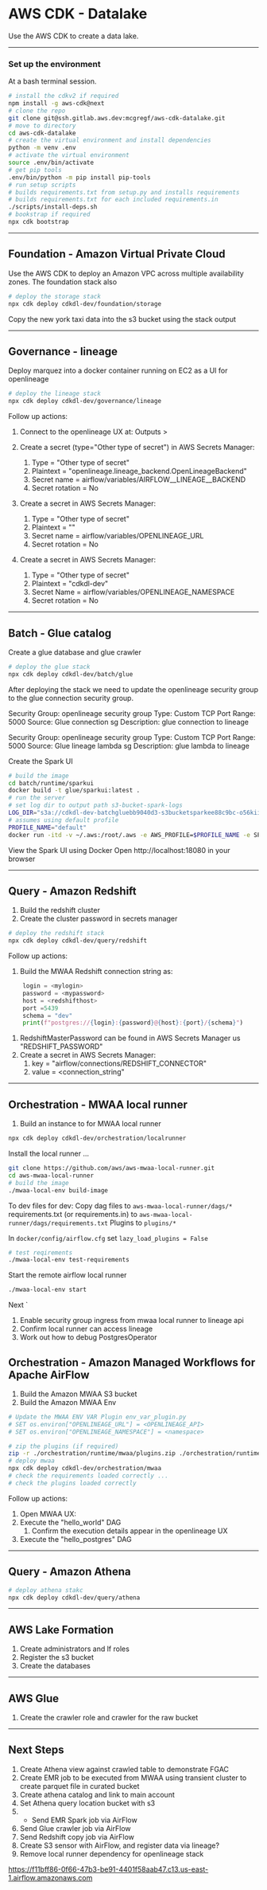 # AWS CDK - Datalake
 
Use the AWS CDK to create a data lake.

-----
### Set up the environment

At a bash terminal session.

```bash
# install the cdkv2 if required
npm install -g aws-cdk@next
# clone the repo
git clone git@ssh.gitlab.aws.dev:mcgregf/aws-cdk-datalake.git
# move to directory
cd aws-cdk-datalake
# create the virtual environment and install dependencies
python -m venv .env
# activate the virtual environment
source .env/bin/activate
# get pip tools
.env/bin/python -m pip install pip-tools
# run setup scripts
# builds requirements.txt from setup.py and installs requirements
# builds requirements.txt for each included requirements.in
./scripts/install-deps.sh
# bookstrap if required
npx cdk bootstrap
```
-----

## Foundation - Amazon Virtual Private Cloud

Use the AWS CDK to deploy an Amazon VPC across multiple availability zones.
The foundation stack also 

```bash
# deploy the storage stack
npx cdk deploy cdkdl-dev/foundation/storage
```

Copy the new york taxi data into the s3 bucket using the stack output <nytaxicopy> 

-----

## Governance - lineage

Deploy marquez into a docker container running on EC2 as a UI for openlineage

```bash
# deploy the lineage stack
npx cdk deploy cdkdl-dev/governance/lineage
```

Follow up actions:
1. Connect to the openlineage UX at: Outputs > <LineageUI>
2. Create a secret (type="Other type of secret") in AWS Secrets Manager:
   1. Type = "Other type of secret"
   2. Plaintext = "openlineage.lineage_backend.OpenLineageBackend"
   2. Secret name = airflow/variables/AIRFLOW__LINEAGE__BACKEND
   4. Secret rotation = No
3. Create a secret in AWS Secrets Manager:
   1. Type = "Other type of secret"
   2. Plaintext = "<OpenlineageAPI>"
   3. Secret name = airflow/variables/OPENLINEAGE_URL
   4. Secret rotation = No

4. Create a secret in AWS Secrets Manager:
   1. Type = "Other type of secret"
   2. Plaintext = "cdkdl-dev"
   3. Secret Name = airflow/variables/OPENLINEAGE_NAMESPACE
   4. Secret rotation = No

-----

## Batch - Glue catalog

Create a glue database and glue crawler

```bash
# deploy the glue stack
npx cdk deploy cdkdl-dev/batch/glue
```

After deploying the stack we need to update the openlineage security group to the glue connection security group.  

Security Group: openlineage security group
Type: Custom TCP
Port Range: 5000
Source: Glue connection sg
Description: glue connection to lineage 

Security Group: openlineage security group
Type: Custom TCP
Port Range: 5000
Source: Glue lineage lambda sg
Description: glue lambda to lineage 

Create the Spark UI
```bash
# build the image
cd batch/runtime/sparkui
docker build -t glue/sparkui:latest . 
# run the server
# set log dir to output path s3-bucket-spark-logs
LOG_DIR="s3a://cdkdl-dev-batchgluebb9040d3-s3bucketsparkee88c9bc-o56kii9tg57f/logs/"
# assumes using default profile
PROFILE_NAME="default"
docker run -itd -v ~/.aws:/root/.aws -e AWS_PROFILE=$PROFILE_NAME -e SPARK_HISTORY_OPTS="$SPARK_HISTORY_OPTS -Dspark.history.fs.logDirectory=$LOG_DIR  -Dspark.hadoop.fs.s3a.aws.credentials.provider=com.amazonaws.auth.DefaultAWSCredentialsProviderChain" -p 18080:18080 glue/sparkui:latest "/opt/spark/bin/spark-class org.apache.spark.deploy.history.HistoryServer"
```

View the Spark UI using Docker
Open http://localhost:18080 in your browser


-----

## Query - Amazon Redshift

1. Build the redshift cluster
2. Create the cluster password in secrets manager

```bash
# deploy the redshift stack
npx cdk deploy cdkdl-dev/query/redshift
```

Follow up actions:
1. Build the MWAA Redshift connection string as:
```python
    login = <mylogin>
    password = <mypassword>
    host = <redshifthost>
    port =5439
    schema = "dev"
    print(f"postgres://{login}:{password}@{host}:{port}/{schema}")
```
   1. RedshiftMasterPassword can be found in AWS Secrets Manager us "REDSHIFT_PASSWORD" 
3. Create a secret in AWS Secrets Manager:
    1. key = "airflow/connections/REDSHIFT_CONNECTOR"
    2. value = <connection_string"

-----

## Orchestration - MWAA local runner 

1. Build an instance to for MWAA local runner 

```bash
npx cdk deploy cdkdl-dev/orchestration/localrunner
```

Install the local runner ...

```bash
git clone https://github.com/aws/aws-mwaa-local-runner.git
cd aws-mwaa-local-runner
# build the image
./mwaa-local-env build-image
```

To dev files for dev:
Copy dag files to `aws-mwaa-local-runner/dags/*`
requirements.txt (or requirements.in) to `aws-mwaa-local-runner/dags/requirements.txt` 
Plugins to `plugins/*`

In `docker/config/airflow.cfg` set `lazy_load_plugins = False`

```bash
# test reqirements
./mwaa-local-env test-requirements
```

Start the remote airflow local runner

```bash
./mwaa-local-env start
```

Next
`
1. Enable security group ingress from mwaa local runner to lineage api
2. Confirm local runner can access lineage
3. Work out how to debug PostgresOperator


## Orchestration - Amazon Managed Workflows for Apache AirFlow

1. Build the Amazon MWAA S3 bucket
1. Build the Amazon MWAA Env

```bash
# Update the MWAA ENV VAR Plugin env_var_plugin.py
# SET os.environ["OPENLINEAGE_URL"] = <OPENLINEAGE_API>
# SET os.environ["OPENLINEAGE_NAMESPACE"] = <namespace>
```

```bash
# zip the plugins (if required)
zip -r ./orchestration/runtime/mwaa/plugins.zip ./orchestration/runtime/mwaa/plugins/
# deploy mwaa
npx cdk deploy cdkdl-dev/orchestration/mwaa
# check the requirements loaded correctly ...
# check the plugins loaded correctly
```

Follow up actions:
1. Open MWAA UX: <MWAAWebserverUrl>
2. Execute the "hello_world" DAG
    1. Confirm the execution details appear in the openlineage UX
2. Execute the "hello_postgres" DAG

-----

## Query - Amazon Athena

```bash
# deploy athena stakc
npx cdk deploy cdkdl-dev/query/athena
```

-----
## AWS Lake Formation

1. Create administrators and lf roles
1. Register the s3 bucket
1. Create the databases

-----
## AWS Glue

1. Create the crawler role and crawler for the raw bucket

-----
## Next Steps
1. Create Athena view against crawled table to demonstrate FGAC
1. Create EMR job to be executed from MWAA using transient cluster to create parquet file in curated bucket
7. Create athena catalog and link to main account
8. Set Athena query location bucket with s3
9. + Send EMR Spark job via AirFlow
11. Send Glue crawler job via AirFlow
12. Send Redshift copy job via AirFlow
13. Create S3 sensor with AirFlow, and register data via lineage?
14. Remove local runner dependency for openlineage stack

https://f11bff86-0f66-47b3-be91-4401f58aab47.c13.us-east-1.airflow.amazonaws.com
